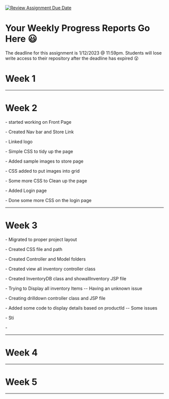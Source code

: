 [![Review Assignment Due Date](https://classroom.github.com/assets/deadline-readme-button-24ddc0f5d75046c5622901739e7c5dd533143b0c8e959d652212380cedb1ea36.svg)](https://classroom.github.com/a/i_Ea0LCS)
# Your Weekly Progress Reports Go Here :smiley:

The deadline for this assignment is 1/12/2023 @ 11:59pm. Students will lose write access to their repository after the deadline has expired :open_mouth:


<h1>Week 1</h1>

<hr>

<h1>Week 2</h1>
<p>- started working on Front Page</p>
<p>- Created Nav bar and Store Link</p>
<p>- Linked logo</p>
<p>- Simple CSS to tidy up the page</p>
<p>- Added sample images to store page</p>
<p>- CSS added to put images into grid</p>
<p>- Some more CSS to Clean up the page</p>
<p>- Added Login page</p>
<p>- Done some more CSS on the login page</p>
<hr>

<h1>Week 3</h1>
<p>- Migrated to proper project layout</p>
<p>- Created CSS file and path</p>
<p>- Created Controller and Model folders</p>
<p>- Created view all inventory controller class</p>
<p>- Created InventoryDB class and showallInventory JSP file</p>
<p>- Trying to Display all inventory Items -- Having an unknown issue</p>
<p>- Creating drilldown controller class and JSP file</p>
<p>- Added some code to display details based on productId -- Some issues</p>
<p>- Sti</p>
<p>- </p>

<hr>

<h1>Week 4</h1>
<hr>

<h1>Week 5</h1>
<hr>